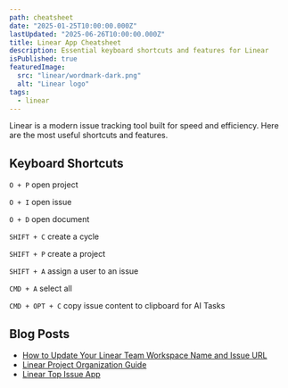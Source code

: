 ```yaml
---
path: cheatsheet
date: "2025-01-25T10:00:00.000Z"
lastUpdated: "2025-06-26T10:00:00.000Z"
title: Linear App Cheatsheet
description: Essential keyboard shortcuts and features for Linear
isPublished: true
featuredImage:
  src: "linear/wordmark-dark.png"
  alt: "Linear logo"
tags:
  - linear
---
```


Linear is a modern issue tracking tool built for speed and efficiency. Here are the most useful shortcuts and features.

## Keyboard Shortcuts

`O + P` open project

`O + I` open issue

`O + D` open document

`SHIFT + C` create a cycle

`SHIFT + P` create a project

`SHIFT + A` assign a user to an issue

`CMD + A` select all

`CMD + OPT + C` copy issue content to clipboard for AI Tasks

## Blog Posts

- [How to Update Your Linear Team Workspace Name and Issue URL](https://www.marcusmth.com/how-to-update-linear-workspace-settings)
- [Linear Project Organization Guide](https://www.marcusmth.com/linear-project-organization-guide/)
- [Linear Top Issue App](https://www.marcusmth.com/linear-top-issue-app/)
